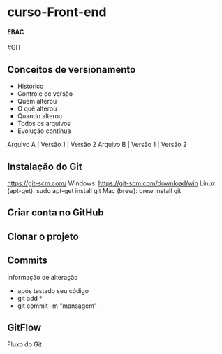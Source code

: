 # curso-Front-end
#### EBAC

#GIT
## Conceitos de versionamento
 - Histórico
 - Controle de versão
 - Quem alterou
 - O quê alterou
 - Quando alterou
 - Todos os arquivos
 - Evolução contínua

 Arquivo A  | Versão 1 | Versão 2
 Arquivo B  | Versão 1 | Versão 2

 ## Instalação do Git
https://git-scm.com/
 Windows: https://git-scm.com/download/win
 Linux (apt-get): sudo apt-get install git
 Mac (brew): brew install git

 ## Criar conta no GitHub

 ## Clonar o projeto

 ## Commits
 Informação de alteração
 - após testado seu código
 - git add *
 - git commit -m "mansagem"

 ## GitFlow
 Fluxo do Git
